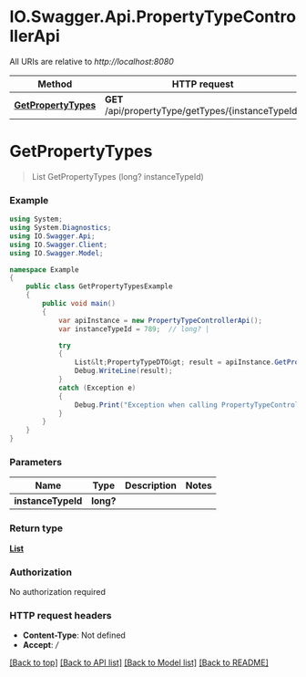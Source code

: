 # IO.Swagger.Api.PropertyTypeControllerApi

All URIs are relative to *http://localhost:8080*

Method | HTTP request | Description
------------- | ------------- | -------------
[**GetPropertyTypes**](PropertyTypeControllerApi.md#getpropertytypes) | **GET** /api/propertyType/getTypes/{instanceTypeId} | 

<a name="getpropertytypes"></a>
# **GetPropertyTypes**
> List<PropertyTypeDTO> GetPropertyTypes (long? instanceTypeId)



### Example
```csharp
using System;
using System.Diagnostics;
using IO.Swagger.Api;
using IO.Swagger.Client;
using IO.Swagger.Model;

namespace Example
{
    public class GetPropertyTypesExample
    {
        public void main()
        {
            var apiInstance = new PropertyTypeControllerApi();
            var instanceTypeId = 789;  // long? | 

            try
            {
                List&lt;PropertyTypeDTO&gt; result = apiInstance.GetPropertyTypes(instanceTypeId);
                Debug.WriteLine(result);
            }
            catch (Exception e)
            {
                Debug.Print("Exception when calling PropertyTypeControllerApi.GetPropertyTypes: " + e.Message );
            }
        }
    }
}
```

### Parameters

Name | Type | Description  | Notes
------------- | ------------- | ------------- | -------------
 **instanceTypeId** | **long?**|  | 

### Return type

[**List<PropertyTypeDTO>**](PropertyTypeDTO.md)

### Authorization

No authorization required

### HTTP request headers

 - **Content-Type**: Not defined
 - **Accept**: */*

[[Back to top]](#) [[Back to API list]](../README.md#documentation-for-api-endpoints) [[Back to Model list]](../README.md#documentation-for-models) [[Back to README]](../README.md)
